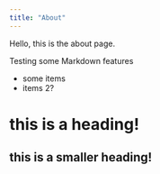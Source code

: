 ```yaml
---
title: "About"
---
```

Hello, this is the about page. 

Testing some Markdown features

- some items
- items 2?

# this is a heading!

## this is a smaller heading!
